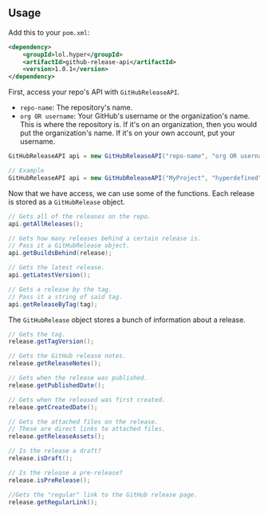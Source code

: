 ## Usage
Add this to your `pom.xml`:
```xml
<dependency>
    <groupId>lol.hyper</groupId>
    <artifactId>github-release-api</artifactId>
    <version>1.0.1</version>
</dependency>
```
First, access your repo's API with `GitHubReleaseAPI`.
* `repo-name`: The repository's name.
* `org OR username`: Your GitHub's username or the organization's name. This is where the repository is. If it's on an organization, then you would put the organization's name. If it's on your own account, put your username.
```java
GitHubReleaseAPI api = new GitHubReleaseAPI("repo-name", "org OR username");

// Example
GitHubReleaseAPI api = new GitHubReleaseAPI("MyProject", "hyperdefined");
```
Now that we have access, we can use some of the functions. Each release is stored as a `GitHubRelease` object.
```java
// Gets all of the releases on the repo.
api.getAllReleases();

// Gets how many releases behind a certain release is.
// Pass it a GitHubRelease object.
api.getBuildsBehind(release);

// Gets the latest release.
api.getLatestVersion();

// Gets a release by the tag.
// Pass it a string of said tag.
api.getReleaseByTag(tag);
```
The `GitHubRelease` object stores a bunch of information about a release.
```java
// Gets the tag.
release.getTagVersion();

// Gets the GitHub release notes.
release.getReleaseNotes();

// Gets when the release was published.
release.getPublishedDate();

// Gets when the released was first created.
release.getCreatedDate();

// Gets the attached files on the release.
// These are direct links to attached files.
release.getReleaseAssets();

// Is the release a draft?
release.isDraft();

// Is the release a pre-release?
release.isPreRelease();

//Gets the "regular" link to the GitHub release page.
release.getRegularLink();
```
